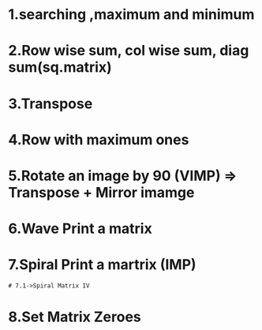 # 1.searching ,maximum and minimum
# 2.Row wise sum, col wise sum,     diag sum(sq.matrix)
# 3.Transpose
# 4.Row with maximum ones
# 5.Rotate an image by 90 (VIMP) => Transpose + Mirror imamge
# 6.Wave Print a matrix
# 7.Spiral Print a martrix (IMP)
    # 7.1->Spiral Matrix IV 
# 8.Set Matrix Zeroes

